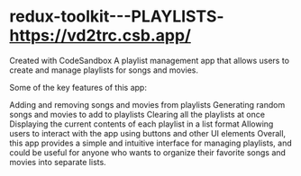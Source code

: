# redux-toolkit---PLAYLISTS- https://vd2trc.csb.app/
Created with CodeSandbox
A playlist management app that allows users to create and manage playlists for songs and movies.

Some of the key features of this app:

Adding and removing songs and movies from playlists
Generating random songs and movies to add to playlists
Clearing all the playlists at once
Displaying the current contents of each playlist in a list format
Allowing users to interact with the app using buttons and other UI elements
Overall, this app provides a simple and intuitive interface for managing playlists, and could be useful for anyone who wants to organize their favorite songs and movies into separate lists.
